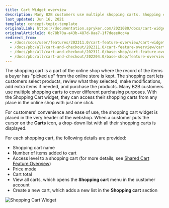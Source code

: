 ```yaml
---
title: Cart Widget overview
description: Many B2B customers use multiple shopping carts. Shopping cart widget lets them access shopping carts from any place in the online shop in one click.
last_updated: Jun 16, 2021
template: concept-topic-template
originalLink: https://documentation.spryker.com/2021080/docs/cart-widget-overview
originalArticleId: 0c78b70a-a43b-487d-8aa7-1f7deee0cc4a
redirect_from:
  - /docs/scos/user/features/202311.0/cart-feature-overview/cart-widget-overview.html
  - /docs/pbc/all/cart-and-checkout/202311.0/cart-feature-overview/cart-widget-overview.html  
  - /docs/pbc/all/cart-and-checkout/202311.0/base-shop/cart-feature-overview/cart-widget-overview.html
  - /docs/pbc/all/cart-and-checkout/202204.0/base-shop/feature-overviews/cart-feature-overview/cart-widget-overview.html
---
```


The shopping cart is a part of the online shop where the record of the items a buyer has "picked up" from the online store is kept. The shopping cart lets customers select products, review what they selected, make modifications, add extra items if needed, and purchase the products. Many B2B customers use multiple shopping carts to cover different purchasing purposes. With the Shopping Cart widget, they can access their shopping carts from any place in the online shop with just one click.

For customers' convenience and ease of use, the shopping cart widget is placed in the very header of the webshop. When a customer puts the cursor on the **Carts** icon, a drop-down list with all their shopping carts is displayed.

For each shopping cart, the following details are provided:
- Shopping cart name
- Number of items added to cart
- Access level to a shopping cart (for more details, see [Shared Cart Feature Overview](/docs/pbc/all/cart-and-checkout/latest/base-shop/feature-overviews/shared-carts-feature-overview.html))
- Price mode
- Cart total
- View all carts, which opens the **Shopping cart** menu in the customer account
- Create a new cart, which adds a new list in the **Shopping cart** section

![Shopping Cart Widget](https://spryker.s3.eu-central-1.amazonaws.com/docs/Features/Shopping+Cart/Cart/Shopping+Cart+Widget+Overview/shopping-cart-widget.png)
